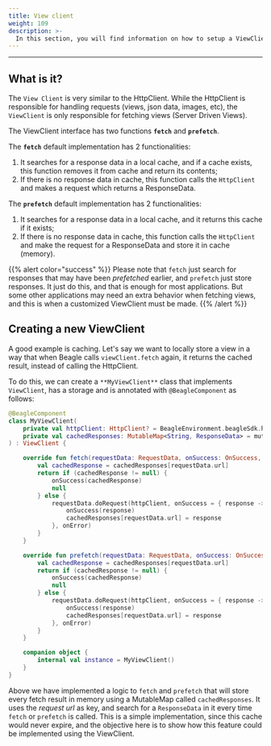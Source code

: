 ```yaml
---
title: View client
weight: 109
description: >-
  In this section, you will find information on how to setup a ViewClient in Beagle Android.
---
```


---

## What is it?

The `View Client` is very similar to the HttpClient. While the HttpClient is responsible for handling requests (views, json data, images, etc), the ``ViewClient`` is only responsible for fetching views (Server Driven Views).

The ViewClient interface has two functions **`fetch`** and **`prefetch`**.

The **`fetch`** default implementation has 2 functionalities:

1. It searches for a response data in a local cache, and if a cache exists, this function removes it from cache and return its contents;
2. If there is no response data in cache, this function calls the `HttpClient` and makes a request which returns a ResponseData.

The **`prefetch`** default implementation has 2 functionalities:

1. It searches for a response data in a local cache, and it returns this cache if it exists;
2. If there is no response data in cache, this function calls the `HttpClient` and make the request for a ResponseData and store it in cache (memory).

{{% alert color="success" %}}
Please note that `fetch` just search for responses that may have been *prefetched* earlier, and `prefetch` just store responses. It just do this, and that is enough for most applications. But some other applications may need an extra behavior when fetching views, and this is when a customized ViewClient must be made.
{{% /alert %}}

## Creating a new ViewClient

A good example is caching. Let's say we want to locally store a view in a way that when Beagle calls `viewClient.fetch` again, it returns the cached result, instead of calling the HttpClient.

To do this, we can create a ``**MyViewClient**`` class that implements ``ViewClient``, has a storage and is annotated with `@BeagleComponent` as follows:

```kotlin
@BeagleComponent
class MyViewClient(
    private val httpClient: HttpClient? = BeagleEnvironment.beagleSdk.httpClientFactory?.create(),
    private val cachedResponses: MutableMap<String, ResponseData> = mutableMapOf()
) : ViewClient {

    override fun fetch(requestData: RequestData, onSuccess: OnSuccess, onError: OnError): RequestCall? {
        val cachedResponse = cachedResponses[requestData.url]
        return if (cachedResponse != null) {
            onSuccess(cachedResponse)
            null
        } else {
            requestData.doRequest(httpClient, onSuccess = { response ->
                onSuccess(response)
                cachedResponses[requestData.url] = response
            }, onError)
        }
    }

    override fun prefetch(requestData: RequestData, onSuccess: OnSuccess, onError: OnError): RequestCall? {
        val cachedResponse = cachedResponses[requestData.url]
        return if (cachedResponse != null) {
            onSuccess(cachedResponse)
            null
        } else {
            requestData.doRequest(httpClient, onSuccess = { response ->
                onSuccess(response)
                cachedResponses[requestData.url] = response
            }, onError)
        }
    }

    companion object {
        internal val instance = MyViewClient()
    }
}

```

Above we have implemented a logic to `fetch` and `prefetch` that will store every fetch result in memory using a MutableMap called `cachedResponses`. It uses the *request url* as key, and search for a ``ResponseData`` in it every time `fetch` or `prefetch` is called. This is a simple implementation, since this cache would never expire, and the objective here is to show how this feature could be implemented using the ViewClient.
